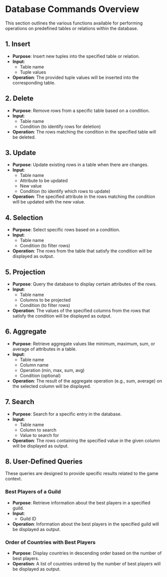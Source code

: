 # Database Commands Overview

This section outlines the various functions available for performing operations on predefined tables or relations within the database.

## 1. Insert
- **Purpose**: Insert new tuples into the specified table or relation.
- **Input**: 
  - Table name
  - Tuple values
- **Operation**: The provided tuple values will be inserted into the corresponding table.

## 2. Delete
- **Purpose**: Remove rows from a specific table based on a condition.
- **Input**:
  - Table name
  - Condition (to identify rows for deletion)
- **Operation**: The rows matching the condition in the specified table will be deleted.

## 3. Update
- **Purpose**: Update existing rows in a table when there are changes.
- **Input**:
  - Table name
  - Attribute to be updated
  - New value
  - Condition (to identify which rows to update)
- **Operation**: The specified attribute in the rows matching the condition will be updated with the new value.

## 4. Selection
- **Purpose**: Select specific rows based on a condition.
- **Input**:
  - Table name
  - Condition (to filter rows)
- **Operation**: The rows from the table that satisfy the condition will be displayed as output.

## 5. Projection
- **Purpose**: Query the database to display certain attributes of the rows.
- **Input**:
  - Table name
  - Columns to be projected
  - Condition (to filter rows)
- **Operation**: The values of the specified columns from the rows that satisfy the condition will be displayed as output.

## 6. Aggregate
- **Purpose**: Retrieve aggregate values like minimum, maximum, sum, or average of attributes in a table.
- **Input**:
  - Table name
  - Column name
  - Operation (min, max, sum, avg)
  - Condition (optional)
- **Operation**: The result of the aggregate operation (e.g., sum, average) on the selected column will be displayed.

## 7. Search
- **Purpose**: Search for a specific entry in the database.
- **Input**:
  - Table name
  - Column to search
  - Value to search for
- **Operation**: The rows containing the specified value in the given column will be displayed as output.

## 8. User-Defined Queries
These queries are designed to provide specific results related to the game context.

### Best Players of a Guild
- **Purpose**: Retrieve information about the best players in a specified guild.
- **Input**:
  - Guild ID
- **Operation**: Information about the best players in the specified guild will be displayed as output.

### Order of Countries with Best Players
- **Purpose**: Display countries in descending order based on the number of best players.
- **Operation**: A list of countries ordered by the number of best players will be displayed as output.
